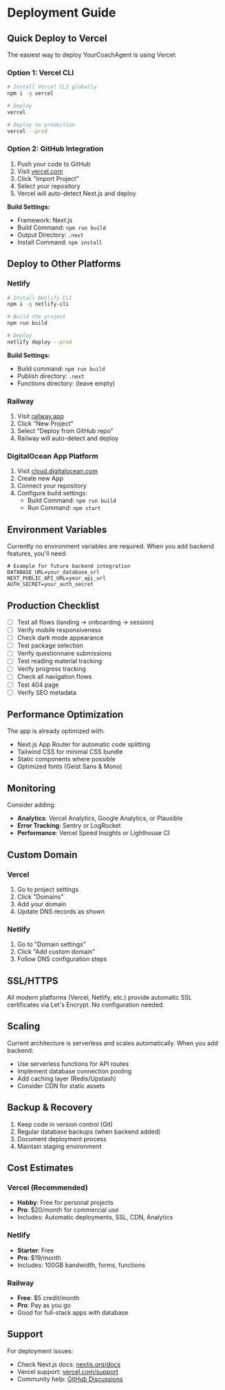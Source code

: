 # Deployment Guide

## Quick Deploy to Vercel

The easiest way to deploy YourCoachAgent is using Vercel:

### Option 1: Vercel CLI

```bash
# Install Vercel CLI globally
npm i -g vercel

# Deploy
vercel

# Deploy to production
vercel --prod
```

### Option 2: GitHub Integration

1. Push your code to GitHub
2. Visit [vercel.com](https://vercel.com)
3. Click "Import Project"
4. Select your repository
5. Vercel will auto-detect Next.js and deploy

**Build Settings:**
- Framework: Next.js
- Build Command: `npm run build`
- Output Directory: `.next`
- Install Command: `npm install`

## Deploy to Other Platforms

### Netlify

```bash
# Install Netlify CLI
npm i -g netlify-cli

# Build the project
npm run build

# Deploy
netlify deploy --prod
```

**Build Settings:**
- Build command: `npm run build`
- Publish directory: `.next`
- Functions directory: (leave empty)

### Railway

1. Visit [railway.app](https://railway.app)
2. Click "New Project"
3. Select "Deploy from GitHub repo"
4. Railway will auto-detect and deploy

### DigitalOcean App Platform

1. Visit [cloud.digitalocean.com](https://cloud.digitalocean.com)
2. Create new App
3. Connect your repository
4. Configure build settings:
   - Build Command: `npm run build`
   - Run Command: `npm start`

## Environment Variables

Currently no environment variables are required. When you add backend features, you'll need:

```env
# Example for future backend integration
DATABASE_URL=your_database_url
NEXT_PUBLIC_API_URL=your_api_url
AUTH_SECRET=your_auth_secret
```

## Production Checklist

- [ ] Test all flows (landing → onboarding → session)
- [ ] Verify mobile responsiveness
- [ ] Check dark mode appearance
- [ ] Test package selection
- [ ] Verify questionnaire submissions
- [ ] Test reading material tracking
- [ ] Verify progress tracking
- [ ] Check all navigation flows
- [ ] Test 404 page
- [ ] Verify SEO metadata

## Performance Optimization

The app is already optimized with:
- Next.js App Router for automatic code splitting
- Tailwind CSS for minimal CSS bundle
- Static components where possible
- Optimized fonts (Geist Sans & Mono)

## Monitoring

Consider adding:
- **Analytics**: Vercel Analytics, Google Analytics, or Plausible
- **Error Tracking**: Sentry or LogRocket
- **Performance**: Vercel Speed Insights or Lighthouse CI

## Custom Domain

### Vercel
1. Go to project settings
2. Click "Domains"
3. Add your domain
4. Update DNS records as shown

### Netlify
1. Go to "Domain settings"
2. Click "Add custom domain"
3. Follow DNS configuration steps

## SSL/HTTPS

All modern platforms (Vercel, Netlify, etc.) provide automatic SSL certificates via Let's Encrypt. No configuration needed.

## Scaling

Current architecture is serverless and scales automatically. When you add backend:
- Use serverless functions for API routes
- Implement database connection pooling
- Add caching layer (Redis/Upstash)
- Consider CDN for static assets

## Backup & Recovery

1. Keep code in version control (Git)
2. Regular database backups (when backend added)
3. Document deployment process
4. Maintain staging environment

## Cost Estimates

### Vercel (Recommended)
- **Hobby**: Free for personal projects
- **Pro**: $20/month for commercial use
- Includes: Automatic deployments, SSL, CDN, Analytics

### Netlify
- **Starter**: Free
- **Pro**: $19/month
- Includes: 100GB bandwidth, forms, functions

### Railway
- **Free**: $5 credit/month
- **Pro**: Pay as you go
- Good for full-stack apps with database

## Support

For deployment issues:
- Check Next.js docs: [nextjs.org/docs](https://nextjs.org/docs)
- Vercel support: [vercel.com/support](https://vercel.com/support)
- Community help: [GitHub Discussions](https://github.com/vercel/next.js/discussions)

